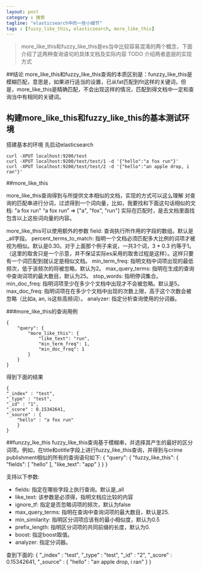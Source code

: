 ```yaml
---
layout: post
category : 搜索
tagline: "elasticsearch中的一些小细节"
tags : [fuzzy_like_this, elasticsearch, more_like_this]
---
```

>more_like_this和fuzzy_like_this是es当中比较容易混淆的两个概念，下面介绍了这两种查询语句的具体文档及实际内容
> TODO 介绍两者底层的实现方式

##结论
more_like_this和fuzzy_like_this查询的本质区别是：funzzy_like_this是模糊匹配，意思是，如果进行适当的设置，已从fat匹配到fit这样的关键词，但是，more_like_this是精确匹配，不会出现这样的情况，匹配到得文档中一定和查询当中有相同的关键词。


## 构建more_like_this和fuzzy_like_this的基本测试环境
搭建基本的环境
先启动elasticsearch

	curl -XPUT localhost:9200/test
	curl -XPUT localhost:9200/test/test/1 -d '{"hello":"a fox run"}'
	curl -XPUT localhost:9200/test/test/2 -d '{"hello":"an apple drop, i ran"}'

##more_like_this

more_like_this查询得到与所提供文本相似的文档，实现的方式可以这么理解
对查询的匹配串进行分词，过滤得到一个词向量，比如，我要找和下面这句话相似的文档: 
	"a fox run"
“a fox run” => ["a", "fox", "run"]
实际在匹配时，是去文档里面找包含以上这些词向量的内容。

more_like_this可以使用额外的参数
field: 查询执行所作用的字段的数组。默认是_all字段。
percent_terms_to_match: 指明一个文档必须匹配多大比例的词项才被视为相似。默认是0.30。对于上面那个例子来说，一共3个词，3 * 0.3 约等于1。（这里的取舍只是一个示意，并不保证实际es采用的取舍过程是这样）。这样只要有一个词匹配到就认定是相似文档。
min_term_freq: 指明文档中词项出现的最低频次，低于该频次的将被忽略，默认为2。
max_query_terms: 指明在生成的查询中查询词项的最大数目，默认为25。
stop_words: 指明停词集合。
min_doc_freq: 指明词项至少在多少个文档中出现才不会被忽略。默认是5。
max_doc_freq: 指明词项在在多少个文档中出现的次数上限，高于这个次数会被忽略（比如a, an, is这些高频词）。
analyzer:  指定分析查询使用的分词器。

###more_like_this的查询用例

	{
	    "query": {
	        "more_like_this": {
	            "like_text": "run",
	            "min_term_freq": 1,
	            "min_doc_freq": 1
	        }
	    }
	}

得到下面的结果

	{
	"_index" : "test",
	"_type" : "test",
	"_id" : "1",
	"_score" : 0.15342641,
	"_source" : {
		"hello" : "a fox run"
		}
	}

##funzzy_lke_this
fuzzy_like_this查询基于模糊串，并选择其产生的最好的区分词项。例如，在title和otitle字段上进行fuzzy_like_this查询，并得到与crime publishment相似的所有的查询语句如下:
{
    "query": {
        "fuzzy_like_this": {
            "fields": [
                "hello"
            ],
            "like_text": "app"
        }
    }
}



支持以下参数:

* fields: 指定在哪些字段上执行查询。默认是_all
* like_text: 该参数是必须得，指明文档应比较的内容
* ignore_tf: 指定是否忽略词项的频次，默认为false
* max_query_terms: 指明在查询中查询词项的最大数目，默认是25.
* min_similarity: 指明区分词项应该有的最小相似度，默认为0.5
* prefix_length: 指明区分词项的共同前缀的长度，默认为0.
* boost: 指定boost取值。
* analyzer: 指定分词器。

查到下面的:
	{
	"_index" : "test",
	"_type" : "test",
	"_id" : "2",
	"_score" : 0.15342641,
	"_source" : {
		"hello" : "an apple drop, i ran"
		}
	}


